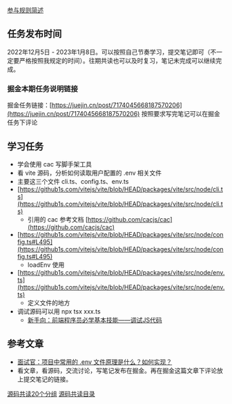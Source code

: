 [参与规则简述](https://www.yuque.com/ruochuan12/notice/gm51y6?view=doc_embed)
## 任务发布时间
2022年12月5日 - 2023年1月8日。可以按照自己节奏学习，提交笔记即可（不一定要严格按照我规定的时间）。往期共读也可以及时复习，笔记未完成可以继续完成。
### 掘金本期任务说明链接

掘金任务链接：[https://juejin.cn/post/7174045668187570206](https://juejin.cn/post/7174045668187570206)
按照要求写完笔记可以在掘金任务下评论
## 学习任务

- 学会使用 cac 写脚手架工具
- 看 vite 源码，分析如何读取用户配置的 .env 相关文件
- 主要这三个文件 cli.ts、config.ts、env.ts
- [https://github1s.com/vitejs/vite/blob/HEAD/packages/vite/src/node/cli.ts](https://github1s.com/vitejs/vite/blob/HEAD/packages/vite/src/node/cli.ts)
   - 引用的 cac 参考文档 [https://github.com/cacjs/cac](https://github.com/cacjs/cac)
- [https://github1s.com/vitejs/vite/blob/HEAD/packages/vite/src/node/config.ts#L495](https://github1s.com/vitejs/vite/blob/HEAD/packages/vite/src/node/config.ts#L495)
   - loadEnv 使用
- [https://github1s.com/vitejs/vite/blob/HEAD/packages/vite/src/node/env.ts](https://github1s.com/vitejs/vite/blob/HEAD/packages/vite/src/node/env.ts)
   - 定义文件的地方
- 调试源码可以用 npx tsx xxx.ts
   - [新手向：前端程序员必学基本技能——调试JS代码](https://juejin.cn/post/7030584939020042254)
## 参考文章

- [面试官：项目中常用的 .env 文件原理是什么？如何实现？](https://juejin.cn/post/7045057475845816357)
- 看文章，看源码，交流讨论，写笔记发布在掘金。再在掘金这篇文章下评论放上提交笔记的链接。


[源码共读20个分组](https://www.yuque.com/go/doc/56866898?view=doc_embed)
[源码共读目录](https://www.yuque.com/go/doc/55657026?view=doc_embed)
